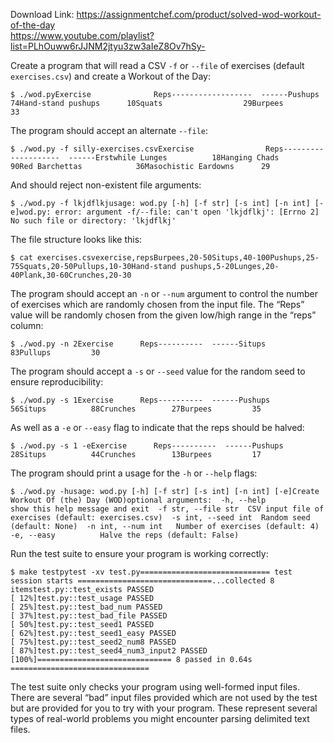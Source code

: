 Download Link: https://assignmentchef.com/product/solved-wod-workout-of-the-day
<br>
<a href="https://www.youtube.com/playlist?list=PLhOuww6rJJNM2jtyu3zw3aIeZ8Ov7hSy-" rel="nofollow">https://www.youtube.com/playlist?list=PLhOuww6rJJNM2jtyu3zw3aIeZ8Ov7hSy-</a>

Create a program that will read a CSV <code>-f</code> or <code>--file</code> of exercises (default <code>exercises.csv</code>) and create a Workout of the Day:

<pre><code>$ ./wod.pyExercise              Reps------------------  ------Pushups                 74Hand-stand pushups      10Squats                  29Burpees                 33</code></pre>

The program should accept an alternate <code>--file</code>:

<pre><code>$ ./wod.py -f silly-exercises.csvExercise                Reps--------------------  ------Erstwhile Lunges          18Hanging Chads             90Red Barchettas            36Masochistic Eardowns      29</code></pre>

And should reject non-existent file arguments:

<pre><code>$ ./wod.py -f lkjdflkjusage: wod.py [-h] [-f str] [-s int] [-n int] [-e]wod.py: error: argument -f/--file: can't open 'lkjdflkj': [Errno 2] No such file or directory: 'lkjdflkj'</code></pre>

The file structure looks like this:

<pre><code>$ cat exercises.csvexercise,repsBurpees,20-50Situps,40-100Pushups,25-75Squats,20-50Pullups,10-30Hand-stand pushups,5-20Lunges,20-40Plank,30-60Crunches,20-30</code></pre>

The program should accept an <code>-n</code> or <code>--num</code> argument to control the number of exercises which are randomly chosen from the input file. The “Reps” value will be randomly chosen from the given low/high range in the “reps” column:

<pre><code>$ ./wod.py -n 2Exercise      Reps----------  ------Situps          83Pullups         30</code></pre>

The program should accept a <code>-s</code> or <code>--seed</code> value for the random seed to ensure reproducibility:

<pre><code>$ ./wod.py -s 1Exercise      Reps----------  ------Pushups         56Situps          88Crunches        27Burpees         35</code></pre>

As well as a <code>-e</code> or <code>--easy</code> flag to indicate that the reps should be halved:

<pre><code>$ ./wod.py -s 1 -eExercise      Reps----------  ------Pushups         28Situps          44Crunches        13Burpees         17</code></pre>

The program should print a usage for the <code>-h</code> or <code>--help</code> flags:

<pre><code>$ ./wod.py -husage: wod.py [-h] [-f str] [-s int] [-n int] [-e]Create Workout Of (the) Day (WOD)optional arguments:  -h, --help          show this help message and exit  -f str, --file str  CSV input file of exercises (default: exercises.csv)  -s int, --seed int  Random seed (default: None)  -n int, --num int   Number of exercises (default: 4)  -e, --easy          Halve the reps (default: False)</code></pre>

Run the test suite to ensure your program is working correctly:

<pre><code>$ make testpytest -xv test.py============================= test session starts ==============================...collected 8 itemstest.py::test_exists PASSED                                              [ 12%]test.py::test_usage PASSED                                               [ 25%]test.py::test_bad_num PASSED                                             [ 37%]test.py::test_bad_file PASSED                                            [ 50%]test.py::test_seed1 PASSED                                               [ 62%]test.py::test_seed1_easy PASSED                                          [ 75%]test.py::test_seed2_num8 PASSED                                          [ 87%]test.py::test_seed4_num3_input2 PASSED                                   [100%]============================== 8 passed in 0.64s ===============================</code></pre>

The test suite only checks your program using well-formed input files. There are several “bad” input files provided which are not used by the test but are provided for you to try with your program. These represent several types of real-world problems you might encounter parsing delimited text files.